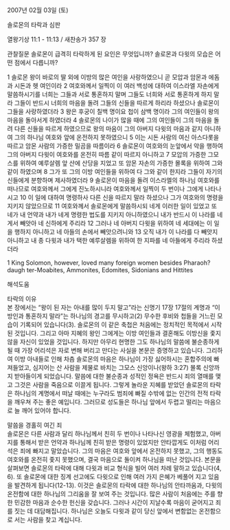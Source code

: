 2007년 02월 03일 (토)

솔로몬의 타락과 심판



열왕기상 11:1 - 11:13 / 새찬송가 357 장


관찰질문
솔로몬이 급격히 타락하게 된 요인은 무엇입니까?
솔로몬과 다윗의 모습은 어떤 점에서 다릅니까?

1 솔로몬 왕이 바로의 딸 외에 이방의 많은 여인을 사랑하였으니 곧 모압과 암몬과 에돔과 시돈과 헷 여인이라 2 여호와께서 일찍이 이 여러 백성에 대하여 이스라엘 자손에게 말씀하시기를 너희는 그들과 서로 통혼하지 말며 그들도 너희와 서로 통혼하게 하지 말라 그들이 반드시 너희의 마음을 돌려 그들의 신들을 따르게 하리라 하셨으나 솔로몬이 그들을 사랑하였더라 3 왕은 후궁이 칠백 명이요 첩이 삼백 명이라 그의 여인들이 왕의 마음을 돌아서게 하였더라 4 솔로몬의 나이가 많을 때에 그의 여인들이 그의 마음을 돌려 다른 신들을 따르게 하였으므로 왕의 마음이 그의 아버지 다윗의 마음과 같지 아니하여 그의 하나님 여호와 앞에 온전하지 못하였으니 5 이는 시돈 사람의 여신 아스다롯을 따르고 암몬 사람의 가증한 밀곰을 따름이라 6 솔로몬이 여호와의 눈앞에서 악을 행하여 그의 아버지 다윗이 여호와를 온전히 따름 같이 따르지 아니하고 7 모압의 가증한 그모스를 위하여 예루살렘 앞 산에 산당을 지었고 또 암몬 자손의 가증한 몰록을 위하여 그와 같이 하였으며 8 그가 또 그의 이방 여인들을 위하여 다 그와 같이 한지라 그들이 자기의 신들에게 분향하며 제사하였더라 9 솔로몬이 마음을 돌려 이스라엘의 하나님 여호와를 떠나므로 여호와께서 그에게 진노하시니라 여호와께서 일찍이 두 번이나 그에게 나타나시고 10 이 일에 대하여 명령하사 다른 신을 따르지 말라 하셨으나 그가 여호와의 명령을 지키지 않았으므로 11 여호와께서 솔로몬에게 말씀하시되 네게 이러한 일이 있었고 또 네가 내 언약과 내가 네게 명령한 법도를 지키지 아니하였으니 내가 반드시 이 나라를 네게서 빼앗아 네 신하에게 주리라 12 그러나 네 아버지 다윗을 위하여 네 세대에는 이 일을 행하지 아니하고 네 아들의 손에서 빼앗으려니와 13 오직 내가 이 나라를 다 빼앗지 아니하고 내 종 다윗과 내가 택한 예루살렘을 위하여 한 지파를 네 아들에게 주리라 하셨더라  

1 King Solomon, however, loved many foreign women besides Pharaoh? daugh ter-Moabites, Ammonites, Edomites, Sidonians and Hittites

해석도움





타락의 이유  
본 장에서는 “왕이 된 자는 아내를 많이 두지 말고”라는 신명기 17장 17절의 계명과 “이방인과 통혼하지 말라”는 하나님의 경고를 무시하고(2) 무수한 후비와 첩들을 거느린 모습이 기록되어 있습니다(3). 솔로몬의 이 같은 축첩은 처음에는 정치적인 목적에서 시작된 것입니다. 그리고 아마 지혜의 왕인 그에게는 이방 여인들과 결혼해도 이방신을 좇지 않을 자신이 있었을 것입니다. 하지만 아무리 현명한 그도 하나님의 말씀에 불순종하게 될 때 가장 어리석은 자로 변해 버리고 만다는 사실을 본문은 증명하고 있습니다. 그리하여 이방 아내들로 인해 차츰 솔로몬의 마음은 하나님이 가장 싫어하시는 혼합주의에 빠져들었고, 심지어는 산 사람을 제물로 바치는 그모스 신앙이나(왕하 3:27) 몰록 신앙까지 받아들이게 되었습니다. 말씀에 대한 불순종과 성적인 정욕은 반드시 죄의 열매를 맺고 그것은 사람을 죽음으로 이끌게 됩니다. 그렇게 놀라운 지혜를 받았던 솔로몬의 타락은 하나님의 계명에서 떠날 때에는 누구라도 범죄에 빠질 수밖에 없는 인간의 전적 타락을 깨우쳐 주는 좋은 예입니다. 그러므로 성도들은 하나님 앞에서 두렵고 떨리는 마음으로 늘 깨어 있어야 합니다.  

말씀을 경홀히 여긴 죄  
솔로몬은 다른 사람과 달리 하나님께서 친히 두 번이나 나타나신 영광을 체험했고, 아버지를 통해서 받은 언약과 하나님께 친히 받은 명령이 있었지만 안타깝게도 이처럼 어리석은 죄에 빠지고 말았습니다. 그의 마음은 여호와 앞에서 온전하지 못했고, 그의 행동도 여호와를 온전히 좇지 못했으며, 결국 마음으로 돌이켜 하나님을 떠난 것입니다. 본문을 살펴보면 솔로몬의 타락에 대해 다윗과 비교 형식을 빌어 여러 차례 말하고 있습니다(4, 6). 또 솔로몬에 대한 징계 선고에도 다윗으로 인해 여러 가지 은혜가 베풀어 지고 있음을 발견하게 됩니다(12-13). 이것은 솔로몬의 타락에 대한 하나님의 안타까움과, 다윗의 온전함에 대한 하나님의 그리움을 잘 보여 주는 것입니다. 많은 사람이 처음에는 주를 향한 민감한 마음과 순수한 헌신을 갖습니다. 그러나 시간이 지날수록 마음이 굳어지고 죄를 짓는 데 대담해집니다. 하나님은 오늘도 다윗과 같이 당신 앞에서 변함없는 온전함으로 서는 사람을 찾고 계십니다.